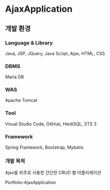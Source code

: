 # AjaxApplication

## 개발 환경
### Language & Library
Java, JSP, JQuery, Java Script, Ajax, HTML, CSS
### DBMS
Maria DB
### WAS
Apache Tomcat
### Tool
Visual Studio Code, GitHub, HeidiSQL, STS 3
### Framework
Spring Framework, Bootstrap, Mybatis

### 개발 목적
Ajax를 위주로 사용한 간단한 CRUD 웹 어플리케이션

Portfolio-AjaxApplication

